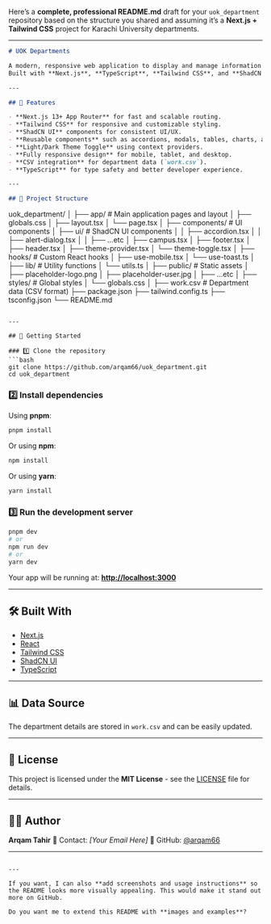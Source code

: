 Here’s a **complete, professional README.md** draft for your `uok_department` repository based on the structure you shared and assuming it’s a **Next.js + Tailwind CSS** project for Karachi University departments.

---

```markdown
# UOK Departments

A modern, responsive web application to display and manage information about Karachi University departments.  
Built with **Next.js**, **TypeScript**, **Tailwind CSS**, and **ShadCN UI components**.

---

## 📌 Features

- **Next.js 13+ App Router** for fast and scalable routing.
- **Tailwind CSS** for responsive and customizable styling.
- **ShadCN UI** components for consistent UI/UX.
- **Reusable components** such as accordions, modals, tables, charts, and more.
- **Light/Dark Theme Toggle** using context providers.
- **Fully responsive design** for mobile, tablet, and desktop.
- **CSV integration** for department data (`work.csv`).
- **TypeScript** for type safety and better developer experience.

---

## 📂 Project Structure

```

uok\_department/
│
├── app/                  # Main application pages and layout
│   ├── globals.css
│   ├── layout.tsx
│   └── page.tsx
│
├── components/           # UI components
│   ├── ui/               # ShadCN UI components
│   │   ├── accordion.tsx
│   │   ├── alert-dialog.tsx
│   │   ├── ...etc
│   ├── campus.tsx
│   ├── footer.tsx
│   ├── header.tsx
│   ├── theme-provider.tsx
│   └── theme-toggle.tsx
│
├── hooks/                # Custom React hooks
│   ├── use-mobile.tsx
│   └── use-toast.ts
│
├── lib/                  # Utility functions
│   └── utils.ts
│
├── public/               # Static assets
│   ├── placeholder-logo.png
│   ├── placeholder-user.jpg
│   ├── ...etc
│
├── styles/               # Global styles
│   └── globals.css
│
├── work.csv              # Department data (CSV format)
├── package.json
├── tailwind.config.ts
├── tsconfig.json
└── README.md

````

---

## 🚀 Getting Started

### 1️⃣ Clone the repository
```bash
git clone https://github.com/arqam66/uok_department.git
cd uok_department
````

### 2️⃣ Install dependencies

Using **pnpm**:

```bash
pnpm install
```

Or using **npm**:

```bash
npm install
```

Or using **yarn**:

```bash
yarn install
```

### 3️⃣ Run the development server

```bash
pnpm dev
# or
npm run dev
# or
yarn dev
```

Your app will be running at: **[http://localhost:3000](http://localhost:3000)**

---

## 🛠️ Built With

* [Next.js](https://nextjs.org/)
* [React](https://react.dev/)
* [Tailwind CSS](https://tailwindcss.com/)
* [ShadCN UI](https://ui.shadcn.com/)
* [TypeScript](https://www.typescriptlang.org/)

---

## 📊 Data Source

The department details are stored in `work.csv` and can be easily updated.

---

## 📜 License

This project is licensed under the **MIT License** - see the [LICENSE](LICENSE) file for details.

---

## 👨‍💻 Author

**Arqam Tahir**
📧 Contact: *\[Your Email Here]*
🔗 GitHub: [@arqam66](https://github.com/arqam66)

---

```

---

If you want, I can also **add screenshots and usage instructions** so the README looks more visually appealing. This would make it stand out more on GitHub.  

Do you want me to extend this README with **images and examples**?
```
